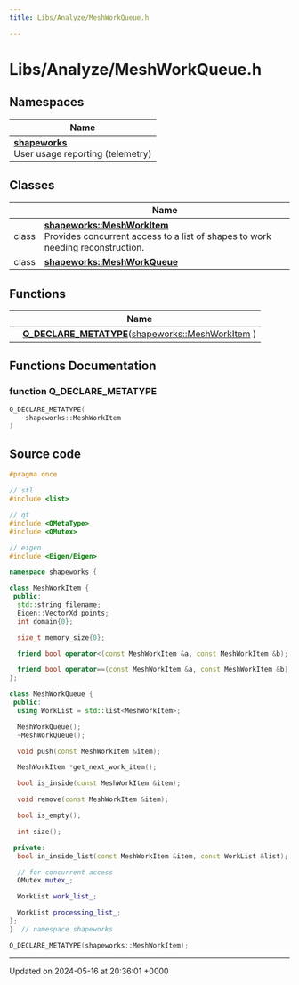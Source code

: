 ```yaml
---
title: Libs/Analyze/MeshWorkQueue.h

---
```


# Libs/Analyze/MeshWorkQueue.h



## Namespaces

| Name           |
| -------------- |
| **[shapeworks](../Namespaces/namespaceshapeworks.md)** <br>User usage reporting (telemetry)  |

## Classes

|                | Name           |
| -------------- | -------------- |
| class | **[shapeworks::MeshWorkItem](../Classes/classshapeworks_1_1MeshWorkItem.md)** <br>Provides concurrent access to a list of shapes to work needing reconstruction.  |
| class | **[shapeworks::MeshWorkQueue](../Classes/classshapeworks_1_1MeshWorkQueue.md)**  |

## Functions

|                | Name           |
| -------------- | -------------- |
| | **[Q_DECLARE_METATYPE](../Files/MeshWorkQueue_8h.md#function-q-declare-metatype)**([shapeworks::MeshWorkItem](../Classes/classshapeworks_1_1MeshWorkItem.md) ) |


## Functions Documentation

### function Q_DECLARE_METATYPE

```cpp
Q_DECLARE_METATYPE(
    shapeworks::MeshWorkItem 
)
```




## Source code

```cpp
#pragma once

// stl
#include <list>

// qt
#include <QMetaType>
#include <QMutex>

// eigen
#include <Eigen/Eigen>

namespace shapeworks {

class MeshWorkItem {
 public:
  std::string filename;
  Eigen::VectorXd points;
  int domain{0};

  size_t memory_size{0};

  friend bool operator<(const MeshWorkItem &a, const MeshWorkItem &b);

  friend bool operator==(const MeshWorkItem &a, const MeshWorkItem &b);
};

class MeshWorkQueue {
 public:
  using WorkList = std::list<MeshWorkItem>;

  MeshWorkQueue();
  ~MeshWorkQueue();

  void push(const MeshWorkItem &item);

  MeshWorkItem *get_next_work_item();

  bool is_inside(const MeshWorkItem &item);

  void remove(const MeshWorkItem &item);

  bool is_empty();

  int size();

 private:
  bool in_inside_list(const MeshWorkItem &item, const WorkList &list);

  // for concurrent access
  QMutex mutex_;

  WorkList work_list_;

  WorkList processing_list_;
};
}  // namespace shapeworks

Q_DECLARE_METATYPE(shapeworks::MeshWorkItem);
```


-------------------------------

Updated on 2024-05-16 at 20:36:01 +0000
